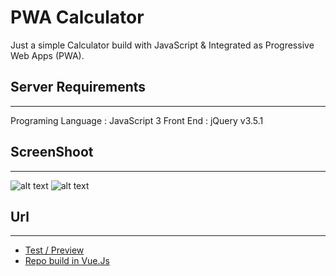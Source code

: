 # PWA Calculator

Just a simple Calculator build with JavaScript & Integrated as Progressive Web Apps (PWA).


## Server Requirements
*******************
Programing Language : JavaScript 3
Front End : jQuery v3.5.1 


## ScreenShoot
************
![alt text](https://blogger.googleusercontent.com/img/b/R29vZ2xl/AVvXsEiJyclcYfNmzimuhosfmQ8eVOoRISBWsRMQGhFqU7WRIqHwJmTzcMJ8ELDHqOakk_KixEBJdvsYwFQeUhIG0ptG0JuJ6Do88ePoQ611PhZwd0XnsaUMFYnIHgSSghTHoGSNG7sW1dV3kKavAJHbCbtdqFrSvBTy-NEz6fceZf1KO0xMVZf8phfApUBVRPpt/s320/contoh_hasil_splashscreen_PWA.jpg)
![alt text](https://blogger.googleusercontent.com/img/b/R29vZ2xl/AVvXsEiOTCNzFOGbtveHo4Ak6VMPxYHkUIQqU3c3ED4IptGOM6tjENCEpVp7f8lR4hKXprpMBUPN50Kpm2xjshb2wkmBggHP3Fw5bpFU09ZfZjDK-SagWTIUeKonfEern46d9LXlnkNcOc_hfeLhs-GSvujleZhdkcXU-3gqaTW5vHyUmk4U585MVn3jIJCE1hGO/s320/contoh_hasil_perhitungan_aplikasi_pwa_calculator_sederhana.jpg)

## Url
************
- [Test / Preview](https://skylightanimation.github.io/pwa_calculator/index.html)
- [Repo build in Vue.Js](https://github.com/skylightanimation/sugaku-furienda)
